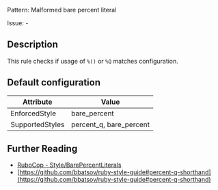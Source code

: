 Pattern: Malformed bare percent literal

Issue: -

## Description

This rule checks if usage of `%()` or `%Q` matches configuration.


## Default configuration

Attribute | Value
--- | ---
EnforcedStyle | bare_percent
SupportedStyles | percent_q, bare_percent

## Further Reading

* [RuboCop - Style/BarePercentLiterals](https://rubocop.readthedocs.io/en/latest/cops_style/#stylebarepercentliterals)
* [https://github.com/bbatsov/ruby-style-guide#percent-q-shorthand](https://github.com/bbatsov/ruby-style-guide#percent-q-shorthand)
